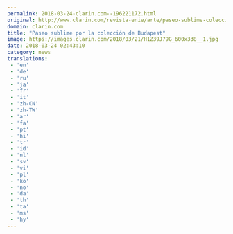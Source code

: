 ```yaml
---
permalink: 2018-03-24-clarin.com--196221172.html
original: http://www.clarin.com/revista-enie/arte/paseo-sublime-coleccion-budapest_0_BJkqZyQcG.html
domain: clarin.com
title: "Paseo sublime por la colección de Budapest"
image: https://images.clarin.com/2018/03/21/H1Z39J79G_600x338__1.jpg
date: 2018-03-24 02:43:10
category: news
translations: 
 - 'en'
 - 'de'
 - 'ru'
 - 'ja'
 - 'fr'
 - 'it'
 - 'zh-CN'
 - 'zh-TW'
 - 'ar'
 - 'fa'
 - 'pt'
 - 'hi'
 - 'tr'
 - 'id'
 - 'nl'
 - 'sv'
 - 'vi'
 - 'pl'
 - 'ko'
 - 'no'
 - 'da'
 - 'th'
 - 'ta'
 - 'ms'
 - 'hy'
---
```


